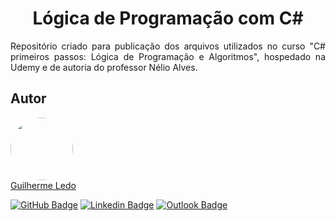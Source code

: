 <h1 align="center"> Lógica de Programação com C# </h1>

<p align="justify">Repositório criado para publicação dos arquivos utilizados no curso "C# primeiros passos: Lógica de Programação e Algoritmos", hospedado na Udemy e de autoria do professor Nélio Alves. </p>

## Autor

<a href="https://www.linkedin.com/in/glc42/">
 <img style="border-radius: 50%;" src="https://media.licdn.com/dms/image/v2/D4D35AQGAjWY765XX-Q/profile-framedphoto-shrink_200_200/B4DZYA_B9nHsAY-/0/1743773245617?e=1744567200&v=beta&t=sixG1E_92T_aKd2MYtxmDFZNeFYBSITF9x47EGBH-h0" width="100px;" alt=""/>
 <br />
</a> <a href="https://www.linkedin.com/in/glc42/" title="Guilherme Ledo">Guilherme Ledo</a>
 <br />

[![GitHub Badge](https://img.shields.io/badge/-GitHub-000?style=flat-square&logo=Github&logoColor=white&link=https://github.com/GuiLedo)](https://github.com/GuiLedo)
[![Linkedin Badge](https://img.shields.io/badge/-LinkedIn-blue?style=flat-square&logo=Linkedin&logoColor=white&link=https://www.linkedin.com/in/glc42/)](https://www.linkedin.com/in/glc42/)
[![Outlook Badge](https://img.shields.io/badge/-Email-gray?style=flat&logo=microsoft-outlook&logoColor=white&link=mailto:glc.professional42@gmail.com)](mailto:glc.professional42@gmail.com)

